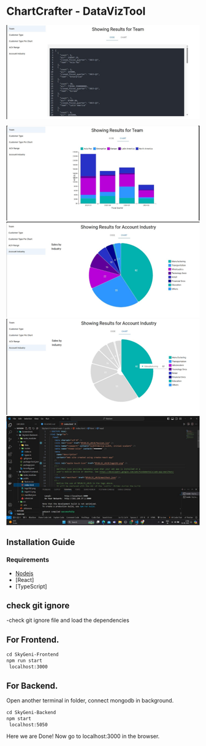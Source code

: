 # ChartCrafter - DataVizTool



![code output1](./Screenshots/output1.jpg)

![graph output2](./Screenshots/output2.jpg)
![graph output3](./Screenshots/output5.jpg)
![graph output4](./Screenshots/output6.jpg)
![FileStructure](./Screenshots/filestruct.jpg)

## Installation Guide

### Requirements
- [Nodejs](https://nodejs.org/en/download)
- [React]
- [TypeScript]

## check git ignore 
-check git ignore file and load the dependencies

## For Frontend.
```terminal
cd SkyGeni-Frontend
npm run start
 localhost:3000
```
## For Backend.

Open another terminal in folder, connect mongodb in background.
```terminal
cd SkyGeni-Backend
npm start
 localhost:5050
```
Here we are Done! Now go to localhost:3000 in the browser.
